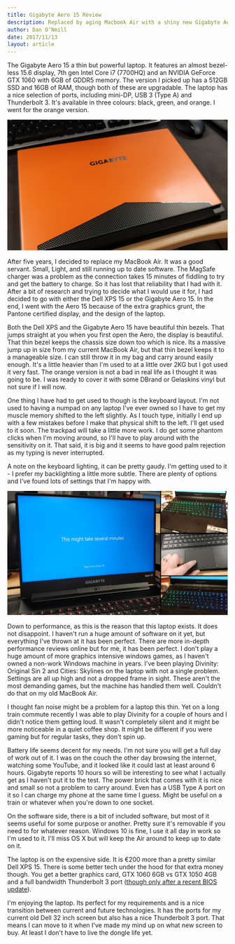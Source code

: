 ```yaml
---
title: Gigabyte Aero 15 Review
description: Replaced by aging Macbook Air with a shiny new Gigabyte Aero 15
author: Dan O’Neill
date: 2017/11/13
layout: article
---
```


The Gigabyte Aero 15 a thin but powerful laptop. It features an almost bezel-less 15.6 display, 7th gen Intel Core i7 (7700HQ) and an NVIDIA GeForce GTX 1060 with 6GB of GDDR5 memory. The version I picked up has a 512GB SSD and 16GB of RAM, though both of these are upgradable. The laptop has a nice selection of ports, including mini-DP, USB 3 (Type A) and Thunderbolt 3. It's available in three colours: black, green, and orange. I went for the orange version.

![Gigabyte Aero 15 in orange](/images/laptop.jpg)

After five years, I decided to replace my MacBook Air. It was a good servant. Small, Light, and still running up to date software. The MagSafe charger was a problem as the connection takes 15 minutes of fiddling to try and get the battery to charge. So it has lost that reliability that I had with it. After a bit of research and trying to decide what I would use it for, I had decided to go with either the Dell XPS 15 or the Gigabyte Aero 15. In the end, I went with the Aero 15 because of the extra graphics grunt, the Pantone certified display, and the design of the laptop.

Both the Dell XPS and the Gigabyte Aero 15 have beautiful thin bezels. That jumps straight at you when you first open the Aero, the display is beautiful. That thin bezel keeps the chassis size down too which is nice. Its a massive jump up in size from my current MacBook Air, but that thin bezel keeps it to a manageable size. I can still throw it in my bag and carry around easily enough. It's a little heavier than I'm used to at a little over 2KG but I got used it very fast. The orange version is not a bad in real life as I thought it was going to be. I was ready to cover it with some DBrand or Gelaskins vinyl but not sure if I will now.

One thing I have had to get used to though is the keyboard layout. I'm not used to having a numpad on any laptop I've ever owned so I have to get my muscle memory shifted to the left slightly. As I touch type, initially I end up with a few mistakes before I make that physical shift to the left. I'll get used to it soon. The trackpad will take a little more work. I do get some phantom clicks when I'm moving around, so I'll have to play around with the sensitivity on it. That said, it is big and it seems to have good palm rejection as my typing is never interrupted.

A note on the keyboard lighting, it can be pretty gaudy. I'm getting used to it - I prefer my backlighting a little more subtle. There are plenty of options and I've found lots of settings that I'm happy with.

![Gigabyte Aero 15 screen and keyboard](/images/screenandkeyboard.png)

Down to performance, as this is the reason that this laptop exists. It does not disappoint. I haven't run a huge amount of software on it yet, but everything I've thrown at it has been perfect. There are more in-depth performance reviews online but for me, it has been perfect. I don't play a huge amount of more graphics intensive windows games, as I haven't owned a non-work Windows machine in years. I've been playing Divinity: Original Sin 2 and Cities: Skylines on the laptop with not a single problem. Settings are all up high and not a dropped frame in sight. These aren't the most demanding games, but the machine has handled them well. Couldn't do that on my old MacBook Air.

I thought fan noise might be a problem for a laptop this thin. Yet on a long train commute recently I was able to play Divinity for a couple of hours and I didn't notice them getting loud. It wasn't completely silent and it might be more noticeable in a quiet coffee shop. It might be different if you were gaming but for regular tasks, they don't spin up.

Battery life seems decent for my needs. I'm not sure you will get a full day of work out of it. I was on the couch the other day browsing the internet, watching some YouTube, and it looked like it could last at least around 6 hours. Gigabyte reports 10 hours so will be interesting to see what I actually get as I haven't put it to the test. The power brick that comes with it is nice and small so not a problem to carry around. Even has a USB Type A port on it so I can charge my phone at the same time I guess. Might be useful on a train or whatever when you're down to one socket.

<!-- ad -->

On the software side, there is a bit of included software, but most of it seems useful for some purpose or another. Pretty sure it's removable if you need to for whatever reason. Windows 10 is fine, I use it all day in work so I'm used to it. I'll miss OS X but will keep the Air around to keep up to date on it.

The laptop is on the expensive side. It is €200 more than a pretty similar Dell XPS 15. There is some better tech under the hood for that extra money though. You get a better graphics card, GTX 1060 6GB vs GTX 1050 4GB and a full bandwidth Thunderbolt 3 port ([though only after a recent BIOS update](https://egpu.io/forums/pc-setup/aero-15-hq7700-low-tb3-bandwidth-issue/paged/2/)).

I'm enjoying the laptop. Its perfect for my requirements and is a nice transition between current and future technologies. It has the ports for my current old Dell 32 inch screen but also has a nice Thunderbolt 3 port. That means I can move to it when I've made my mind up on what new screen to buy. At least I don't have to live the dongle life yet.
